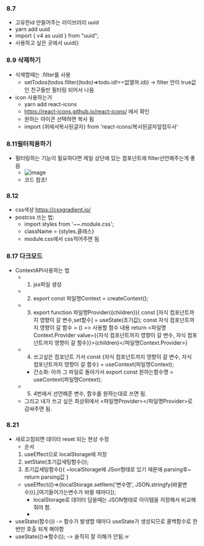 ### 8.7
- 고유한id 만들어주는 라이브러리 uuid
- yarn add uuid
- import { v4 as uuid } from "uuid";
- 사용하고 싶은 곳에서 uuid()

### 8.9 삭제하기
- 삭제할때는 .filter를 사용
   - setTodos(todos.filter((todo)=>todo.id!==없앨꺼.id))
      -> filter 안이 true값인 친구들만 필터링 되어서 나옴
- icon 사용하는거
   - yarn add react-icons
   - https://react-icons.github.io/react-icons/ 에서 확인
   - 원하는 아이콘 선택하면 복사 됨
   - import {위에서복사된글자} from 'react-icons/복사된글자앞접두사'

### 8.11필터적용하기
- 필터링하는 기능이 필요하다면 제일 상단에 있는 컴포넌트에 filter선언해주는게 좋음
   - ![image](https://github.com/dyd0027/react/assets/82923905/1c51d0ae-357c-4e27-ab35-7275fc42cc07)
   - 코드 참조!

### 8.12
- css색상 https://cssgradient.io/
- postcss 쓰는 법: 
   - import styles from '~~.module.css';
   - className = {styles.클래스}
   - module.css에서 css적어주면 됨

### 8.17 다크모드
- ContextAPI사용하는 법
   - 1. jsx파일 생성
   - 2. export const 파일명Context = createContext();
   - 3. export function 파일명Provider({children}){
   const [자식 컴포넌트까지 영향이 갈 변수,set함수] = useState(초기값);
   const 자식 컴포넌트까지 영향이 갈 함수 = () => 사용할 함수 내용
   return <파일명Context.Provider value={{자식 컴포넌트까지 영향이 갈 변수, 자식 컴포넌트까지 영향이 갈 함수}}>{children}</파일명Context.Provider>}
   - 4. 쓰고싶은 컴포넌트 가서 const {자식 컴포넌트까지 영향이 갈 변수, 자식 컴포넌트까지 영향이 갈 함수} = useContext(파일명Context);
      - 간소화: 아까 그 파일로 돌아가서 export const 원하는함수명 = useContext(파일명Context);
   - 5. 4번에서 선언해준 변수, 함수를 원하는대로 쓰면 됨.
   - 그리고 내가 쓰고 싶은 최상위에서 <파일명Provider></파일명Provider>로 감싸주면 됨.

### 8.21
- 새로고침되면 데이터 reset 되는 현상 수정
	- 순서
	1. useEffect으로 localStorage에 저장
	2. setState(초기값세팅함수());
	3. 초기값세팅함수(){ ~localStorage에 JSon형태로 있기 때문에 parsing후~ return parsing값 }
	- useEffect(()=>{localStorage.setItem('변수명', JSON.stringfy(바꿀변수))},[여기들어가는변수가 바뀔 때마다]);
		- localStorage로 데이터 담을때는 JSON형태로 아이템을 저장해서 비교해줘야 함.
		- 
- useState(함수()) -> 함수가 발생할 때마다 useState가 생성되므로 콜백함수로 한번만 호출 되게 해야함
- useState(()=>함수()); -> 솔직히 잘 이해가 안됨.ㅠ 
